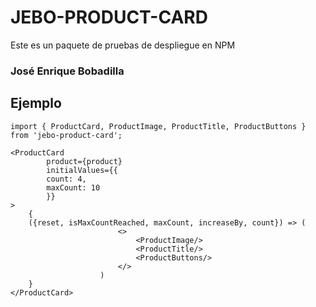 # JEBO-PRODUCT-CARD

Este es un paquete de pruebas de despliegue en NPM

### José Enrique Bobadilla

## Ejemplo

```
import { ProductCard, ProductImage, ProductTitle, ProductButtons } from 'jebo-product-card';
```

```
<ProductCard
        product={product}
        initialValues={{
        count: 4,
        maxCount: 10
        }}
>
    {
    ({reset, isMaxCountReached, maxCount, increaseBy, count}) => (
                        <>
                            <ProductImage/>
                            <ProductTitle/>
                            <ProductButtons/>
                        </>
                    )
    }
</ProductCard>
```
